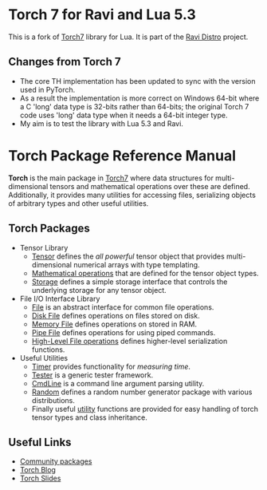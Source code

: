 # Torch 7 for Ravi and Lua 5.3

This is a fork of [Torch7](http://torch.ch) library for Lua. It is 
part of the [Ravi Distro](https://github.com/dibyendumajumdar/ravi-distro) project.

## Changes from Torch 7
* The core TH implementation has been updated to sync with the version used in PyTorch.
* As a result the implementation is more correct on Windows 64-bit where a C 'long' data type is 32-bits rather than 64-bits; the original Torch 7 code uses 'long' data type when it needs a 64-bit integer type.
* My aim is to test the library with Lua 5.3 and Ravi. 

# Torch Package Reference Manual #

__Torch__ is the main package in [Torch7](http://torch.ch) where data
structures for multi-dimensional tensors and mathematical operations
over these are defined. Additionally, it provides many utilities for
accessing files, serializing objects of arbitrary types and other
useful utilities.

<a name="torch.overview.dok"></a>
## Torch Packages ##

  * Tensor Library
    * [Tensor](doc/tensor.md) defines the _all powerful_ tensor object that provides multi-dimensional numerical arrays with type templating.
    * [Mathematical operations](doc/maths.md) that are defined for the tensor object types.
    * [Storage](doc/storage.md) defines a simple storage interface that controls the underlying storage for any tensor object.
  * File I/O Interface Library
    * [File](doc/file.md) is an abstract interface for common file operations.
    * [Disk File](doc/diskfile.md) defines operations on files stored on disk.
    * [Memory File](doc/memoryfile.md) defines operations on stored in RAM.
    * [Pipe File](doc/pipefile.md) defines operations for using piped commands.
    * [High-Level File operations](doc/serialization.md) defines higher-level serialization functions.
  * Useful Utilities
    * [Timer](doc/timer.md) provides functionality for _measuring time_.
    * [Tester](doc/tester.md) is a generic tester framework.
    * [CmdLine](doc/cmdline.md) is a command line argument parsing utility.
    * [Random](doc/random.md) defines a random number generator package with various distributions.
    * Finally useful [utility](doc/utility.md) functions are provided for easy handling of torch tensor types and class inheritance.

<a name="torch.links.dok"></a>
## Useful Links ##

  * [Community packages](https://github.com/torch/torch7/wiki/Cheatsheet)
  * [Torch Blog](http://torch.ch/blog/)
  * [Torch Slides](https://github.com/soumith/cvpr2015/blob/master/cvpr-torch.pdf)

